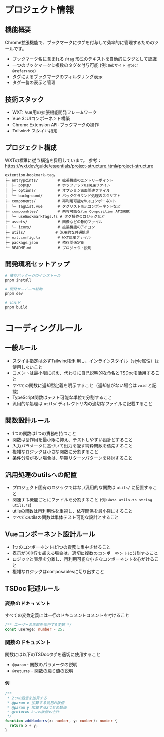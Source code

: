 # プロジェクト情報

## 機能概要
Chrome拡張機能で、ブックマークにタグを付与して効率的に管理するためのツールです。
- ブックマーク名に含まれる `@tag` 形式のテキストを自動的にタグとして認識
- 一つのブックマークに複数のタグを付与可能 (例: `Webサイト @tech @reference`)
- タグによるブックマークのフィルタリング表示
- タグ一覧の表示と管理

## 技術スタック

- WXT: Vue用の拡張機能開発フレームワーク
- Vue 3: UIコンポーネント構築
- Chrome Extension API: ブックマークの操作
- Tailwind: スタイル指定

## プロジェクト構成
WXTの標準に従う構造を採用しています。
参考：https://wxt.dev/guide/essentials/project-structure.html#project-structure

```
extention-bookmark-tag/
├─ entrypoints/         # 拡張機能のエントリーポイント
│  ├─ popup/            # ポップアップUI関連ファイル
│  ├─ options/          # オプション画面関連ファイル
│  └─ background/       # バックグラウンド処理のスクリプト
├─ components/          # 再利用可能なVueコンポーネント
│  └─ TagList.vue       # タグリスト表示コンポーネントなど
├─ composables/         # 共有可能なVue Composition API関数
│  └─ useBookmarkTags.ts # タグ操作のロジックなど
├─ assets/              # 画像などの静的ファイル
│  └─ icons/            # 拡張機能のアイコン
├─ utils/              # 汎用的な共通処理
├─ wxt.config.ts        # WXT設定ファイル
├─ package.json         # 依存関係定義
└─ README.md            # プロジェクト説明
```

## 開発環境セットアップ

```bash
# 依存パッケージのインストール
pnpm install

# 開発サーバーの起動
pnpm dev

# ビルド
pnpm build
```

# コーディングルール

## 一般ルール
- スタイル指定は必ずTailwindを利用し、インラインスタイル（style属性）は使用しないこと
- コメントは最小限に抑え、代わりに自己説明的な命名とTSDocを活用すること
- すべての関数に返却型定義を明示すること（返却値がない場合は `void` と記載）
- TypeScript関数はテスト可能な単位で分割すること
- 汎用的な処理は `utils/` ディレクトリ内の適切なファイルに記載すること

## 関数設計ルール
- 1つの関数は1つの責務を持つこと
- 関数は副作用を最小限に抑え、テストしやすい設計とすること
- 入力パラメータに基づいて出力を返す純粋関数を優先すること
- 複雑なロジックは小さな関数に分割すること
- 条件分岐が多い場合は、早期リターンパターンを検討すること

## 汎用処理のutilsへの配置
- プロジェクト固有のロジックではない汎用的な関数は `utils/` に配置すること
- 関連する機能ごとにファイルを分割すること (例: `date-utils.ts`, `string-utils.ts`)
- utilsの関数は再利用性を重視し、依存関係を最小限にすること
- すべてのutilsの関数は単体テスト可能な設計とすること

## Vueコンポーネント設計ルール
- 1つのコンポーネントは1つの責務に集中させること
- 表示が300行を超える場合は、適切に複数のコンポーネントに分割すること
- ロジックと表示を分離し、再利用可能な小さなコンポーネントを心がけること
- 複雑なロジックはcomposablesに切り出すこと

## TSDoc 記述ルール

### 変数のドキュメント
すべての変数定義には一行のドキュメントコメントを付けること
```ts
/** ユーザーの年齢を保持する変数 */
const userAge: number = 25;
```

### 関数のドキュメント
関数には以下のTSDocタグを適切に使用すること

- `@param` - 関数のパラメータの説明
- `@returns` - 関数の戻り値の説明

#### 例
```ts
/**
 * 2つの数値を加算する
 * @param x 加算する最初の数値
 * @param y 加算する2つ目の数値
 * @returns 2つの数値の合計
 */
function addNumbers(x: number, y: number): number {
  return x + y;
}
```